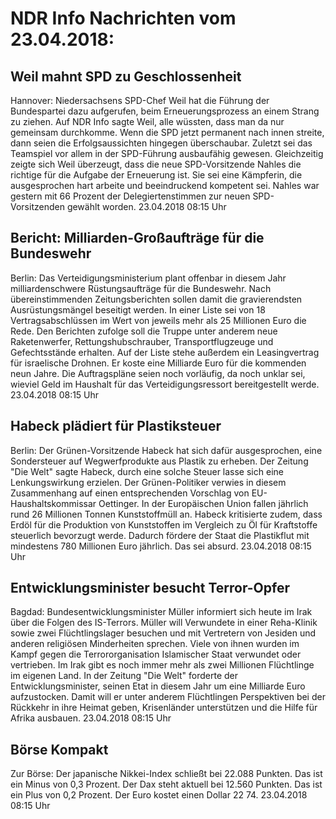 # NDR Info Nachrichten vom 23.04.2018:


## Weil mahnt SPD zu Geschlossenheit
Hannover:	Niedersachsens SPD-Chef Weil hat die Führung der Bundespartei dazu aufgerufen, beim Erneuerungsprozess an einem Strang zu ziehen. Auf NDR Info sagte Weil, alle wüssten, dass man da nur gemeinsam durchkomme. Wenn die SPD jetzt permanent nach innen streite, dann seien die Erfolgsaussichten hingegen überschaubar. Zuletzt sei das Teamspiel vor allem in der SPD-Führung ausbaufähig gewesen. Gleichzeitig zeigte sich Weil überzeugt, dass die neue SPD-Vorsitzende Nahles die richtige für die Aufgabe der Erneuerung ist. Sie sei eine Kämpferin, die ausgesprochen hart arbeite und beeindruckend kompetent sei. Nahles war gestern mit 66 Prozent der Delegiertenstimmen zur neuen SPD-Vorsitzenden gewählt worden. 23.04.2018 08:15 Uhr 

## Bericht: Milliarden-Großaufträge für die Bundeswehr
Berlin: Das Verteidigungsministerium plant offenbar in diesem Jahr milliardenschwere Rüstungsaufträge für die Bundeswehr. Nach übereinstimmenden Zeitungsberichten sollen damit die gravierendsten Ausrüstungsmängel beseitigt werden. In einer Liste sei von 18 Vertragsabschlüssen im Wert von jeweils mehr als 25 Millionen Euro die Rede. Den Berichten zufolge soll die Truppe unter anderem neue Raketenwerfer, Rettungshubschrauber, Transportflugzeuge und Gefechtsstände erhalten. Auf der Liste stehe außerdem ein Leasingvertrag für israelische Drohnen. Er koste eine Milliarde Euro für die kommenden neun Jahre. Die Auftragspläne seien noch vorläufig, da noch unklar sei, wieviel Geld im Haushalt für das Verteidigungsressort bereitgestellt werde. 23.04.2018 08:15 Uhr 

## Habeck plädiert für Plastiksteuer
Berlin: Der Grünen-Vorsitzende Habeck hat sich dafür ausgesprochen, eine Sondersteuer auf Wegwerfprodukte aus Plastik zu erheben. Der Zeitung "Die Welt" sagte Habeck, durch eine solche Steuer lasse sich eine Lenkungswirkung erzielen. Der Grünen-Politiker verwies in diesem Zusammenhang auf einen entsprechenden Vorschlag von EU-Haushaltskommissar Oettinger. In der Europäischen Union fallen jährlich rund 26 Millionen Tonnen Kunststoffmüll an. Habeck kritisierte zudem, dass Erdöl für die Produktion von Kunststoffen im Vergleich zu Öl für Kraftstoffe steuerlich bevorzugt werde. Dadurch fördere der Staat die Plastikflut mit mindestens 780 Millionen Euro jährlich. Das sei absurd. 23.04.2018 08:15 Uhr 

## Entwicklungsminister besucht Terror-Opfer
Bagdad:	Bundesentwicklungsminister Müller informiert sich heute im Irak über die Folgen des IS-Terrors. Müller will Verwundete in einer Reha-Klinik sowie zwei Flüchtlingslager besuchen und mit Vertretern von Jesiden und anderen religiösen Minderheiten sprechen. Viele von ihnen wurden im Kampf gegen die Terrororganisation Islamischer Staat verwundet oder vertrieben. Im Irak gibt es noch immer mehr als zwei Millionen Flüchtlinge im eigenen Land. In der Zeitung "Die Welt" forderte der Entwicklungsminister, seinen Etat in diesem Jahr um eine Milliarde Euro aufzustocken. Damit will er unter anderem Flüchtlingen Perspektiven bei der Rückkehr in ihre Heimat geben, Krisenländer unterstützen und die Hilfe für Afrika ausbauen. 23.04.2018 08:15 Uhr 

## Börse Kompakt
Zur Börse: Der japanische Nikkei-Index schließt bei 22.088 Punkten. Das ist ein Minus von 0,3 Prozent. Der Dax steht aktuell bei 12.560 Punkten. Das ist ein Plus von 0,2 Prozent. Der Euro kostet einen Dollar 22 74. 23.04.2018 08:15 Uhr 
